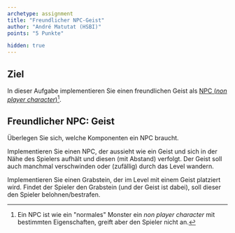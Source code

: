 ```yaml
---
archetype: assignment
title: "Freundlicher NPC-Geist"
author: "André Matutat (HSBI)"
points: "5 Punkte"

hidden: true
---
```


## Ziel

In dieser Aufgabe implementieren Sie einen freundlichen Geist als
[NPC (*non player character*)](https://en.wikipedia.org/wiki/Non-player_character)[^1].

## Freundlicher NPC: Geist

Überlegen Sie sich, welche Komponenten ein NPC braucht.

Implementieren Sie einen NPC, der aussieht wie ein Geist und sich in der Nähe des Spielers
aufhält und diesen (mit Abstand) verfolgt. Der Geist soll auch manchmal verschwinden oder
(zufällig) durch das Level wandern.

Implementieren Sie einen Grabstein, der im Level mit einem Geist platziert wird. Findet der
Spieler den Grabstein (und der Geist ist dabei), soll dieser den Spieler belohnen/bestrafen.


[^1]: Ein NPC ist wie ein "normales" Monster ein *non player character* mit bestimmten
    Eigenschaften, greift aber den Spieler nicht an.
